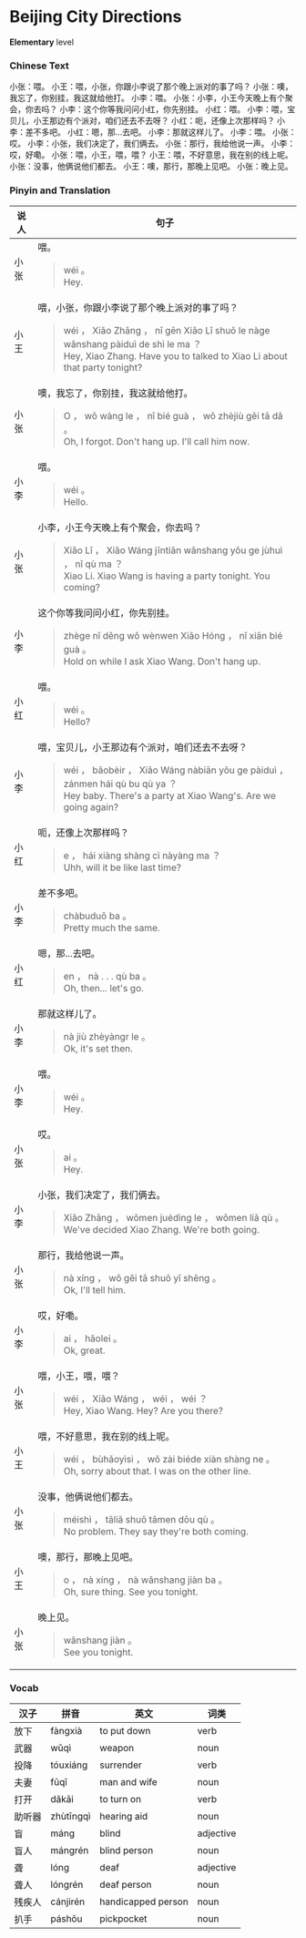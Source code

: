 # Beijing City Directions
**Elementary** level
### Chinese Text
小张：喂。
小王：喂，小张，你跟小李说了那个晚上派对的事了吗？
小张：噢，我忘了，你别挂，我这就给他打。
小李：喂。
小张：小李，小王今天晚上有个聚会，你去吗？
小李：这个你等我问问小红，你先别挂。
小红：喂。
小李：喂，宝贝儿，小王那边有个派对，咱们还去不去呀？
小红：呃，还像上次那样吗？
小李：差不多吧。
小红：嗯，那...去吧。
小李：那就这样儿了。
小李：喂。
小张：哎。
小李：小张，我们决定了，我们俩去。
小张：那行，我给他说一声。
小李：哎，好嘞。
小张：喂，小王，喂，喂？
小王：喂，不好意思，我在别的线上呢。
小张：没事，他俩说他们都去。
小王：噢，那行，那晚上见吧。
小张：晚上见。

### Pinyin and Translation
|说人|句子|
|----|----|
|小张|喂。<blockquote>wéi 。<br />Hey.</blockquote>|
|小王|喂，小张，你跟小李说了那个晚上派对的事了吗？<blockquote>wéi ， Xiǎo Zhāng ， nǐ gēn Xiǎo Lǐ shuō le nàge wǎnshang pàiduì de shì le ma ？<br />Hey, Xiao Zhang. Have you to talked to Xiao Li about that party tonight?</blockquote>|
|小张|噢，我忘了，你别挂，我这就给他打。<blockquote>O ， wǒ wàng le ， nǐ bié guà ， wǒ zhèjiù gěi tā dǎ 。<br />Oh, I forgot. Don't hang up. I'll call him now.</blockquote>|
|小李|喂。<blockquote>wéi 。<br />Hello.</blockquote>|
|小张|小李，小王今天晚上有个聚会，你去吗？<blockquote>Xiǎo Lǐ ， Xiǎo Wáng jīntiān wǎnshang yǒu ge jùhuì ， nǐ qù ma ？<br />Xiao Li. Xiao Wang is having a party tonight. You coming?</blockquote>|
|小李|这个你等我问问小红，你先别挂。<blockquote>zhège nǐ děng wǒ wènwen Xiǎo Hóng ， nǐ xiān bié guà 。<br />Hold on while I ask Xiao Wang. Don't hang up.</blockquote>|
|小红|喂。<blockquote>wéi 。<br />Hello?</blockquote>|
|小李|喂，宝贝儿，小王那边有个派对，咱们还去不去呀？<blockquote>wéi ， bǎobèir ， Xiǎo Wáng nàbiān yǒu ge pàiduì ， zánmen hái qù bu qù ya ？<br />Hey baby. There's a party at Xiao Wang's. Are we going again?</blockquote>|
|小红|呃，还像上次那样吗？<blockquote>e ， hái xiàng shàng cì nàyàng ma ？<br />Uhh, will it be like last time?</blockquote>|
|小李|差不多吧。<blockquote>chàbuduō ba 。<br />Pretty much the same.</blockquote>|
|小红|嗯，那...去吧。<blockquote>en ， nà . . . qù ba 。<br />Oh, then... let's go.</blockquote>|
|小李|那就这样儿了。<blockquote>nà jiù zhèyàngr le 。<br />Ok, it's set then.</blockquote>|
|小李|喂。<blockquote>wéi 。<br />Hey.</blockquote>|
|小张|哎。<blockquote>ai 。<br />Hey.</blockquote>|
|小李|小张，我们决定了，我们俩去。<blockquote>Xiǎo Zhāng ， wǒmen juédìng le ， wǒmen liǎ qù 。<br />We've decided Xiao Zhang. We're both going.</blockquote>|
|小张|那行，我给他说一声。<blockquote>nà xíng ， wǒ gěi tā shuō yī shēng 。<br />Ok, I'll tell him.</blockquote>|
|小李|哎，好嘞。<blockquote>ai ， hǎolei 。<br />Ok, great.</blockquote>|
|小张|喂，小王，喂，喂？<blockquote>wéi ， Xiǎo Wáng ， wéi ， wéi ？<br />Hey, Xiao Wang. Hey? Are you there?</blockquote>|
|小王|喂，不好意思，我在别的线上呢。<blockquote>wéi ， bùhǎoyìsi ， wǒ zài biéde xiàn shàng ne 。<br />Oh, sorry about that. I was on the other line.</blockquote>|
|小张|没事，他俩说他们都去。<blockquote>méishì ， tāliǎ shuō tāmen dōu qù 。<br />No problem. They say they're both coming.</blockquote>|
|小王|噢，那行，那晚上见吧。<blockquote>o ， nà xíng ， nà wǎnshang jiàn ba 。<br />Oh, sure thing. See you tonight.</blockquote>|
|小张|晚上见。<blockquote>wǎnshang jiàn 。<br />See you tonight.</blockquote>|
### Vocab
|汉子|拼音|英文|词类|
|----|----|----|----|
|放下|fàngxià|to put down|verb|
|武器|wǔqì|weapon|noun|
|投降|tóuxiáng|surrender|verb|
|夫妻|fūqī|man and wife|noun|
|打开|dǎkāi|to turn on|verb|
|助听器|zhùtīngqì|hearing aid|noun|
|盲|máng|blind|adjective|
|盲人|mángrén|blind person|noun|
|聋|lóng|deaf|adjective|
|聋人|lóngrén|deaf person|noun|
|残疾人|cánjirén|handicapped person|noun|
|扒手|páshǒu|pickpocket|noun|